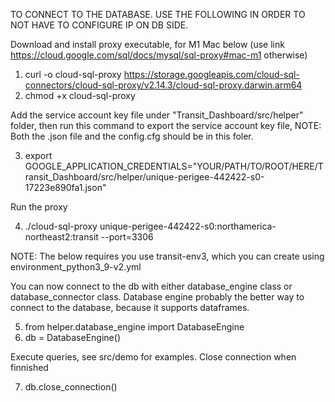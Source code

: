 TO CONNECT TO THE DATABASE. USE THE FOLLOWING IN ORDER TO NOT HAVE TO CONFIGURE IP ON DB SIDE.

Download and install proxy executable, for M1 Mac below (use link https://cloud.google.com/sql/docs/mysql/sql-proxy#mac-m1 otherwise)

1. curl -o cloud-sql-proxy https://storage.googleapis.com/cloud-sql-connectors/cloud-sql-proxy/v2.14.3/cloud-sql-proxy.darwin.arm64
2. chmod +x cloud-sql-proxy

Add the service account key file under "Transit_Dashboard/src/helper" folder, then run this command to export the service account key file,
NOTE: Both the .json file and the config.cfg should be in this foler.

3. export GOOGLE_APPLICATION_CREDENTIALS="YOUR/PATH/TO/ROOT/HERE/Transit_Dashboard/src/helper/unique-perigee-442422-s0-17223e890fa1.json"

Run the proxy

4. ./cloud-sql-proxy unique-perigee-442422-s0:northamerica-northeast2:transit --port=3306

NOTE: The below requires you use transit-env3, which you can create using environment_python3_9-v2.yml

You can now connect to the db with either database_engine class or database_connector class. Database engine probably the better way to connect to the database, because it supports dataframes.

5. from helper.database_engine import DatabaseEngine
6. db = DatabaseEngine()

Execute queries, see src/demo for examples. Close connection when finnished

7. db.close_connection() 